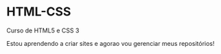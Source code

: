 # HTML-CSS
 Curso de HTML5 e CSS 3

Estou aprendendo a criar sites e agorao vou gerenciar meus repositórios!
